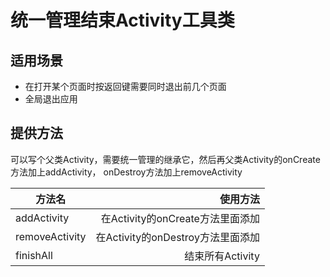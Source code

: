 # 统一管理结束Activity工具类

## 适用场景
- 在打开某个页面时按返回键需要同时退出前几个页面
- 全局退出应用

## 提供方法
可以写个父类Activity，需要统一管理的继承它，然后再父类Activity的onCreate方法加上addActivity，
onDestroy方法加上removeActivity

|方法名|使用方法|
|---|---:|
|addActivity|在Activity的onCreate方法里面添加|
|removeActivity|在Activity的onDestroy方法里面添加|
|finishAll|结束所有Activity|
